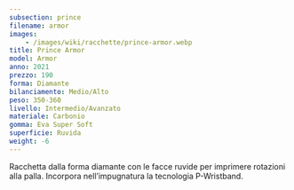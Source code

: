 ```yaml
---
subsection: prince
filename: armor
images:
    - /images/wiki/racchette/prince-armor.webp
title: Prince Armor
model: Armor
anno: 2021
prezzo: 190
forma: Diamante
bilanciamento: Medio/Alto
peso: 350-360
livello: Intermedio/Avanzato
materiale: Carbonio
gomma: Eva Super Soft
superficie: Ruvida
weight: -6
---
```

Racchetta dalla forma diamante con le facce ruvide per imprimere rotazioni alla palla. Incorpora nell’impugnatura la tecnologia P-Wristband.